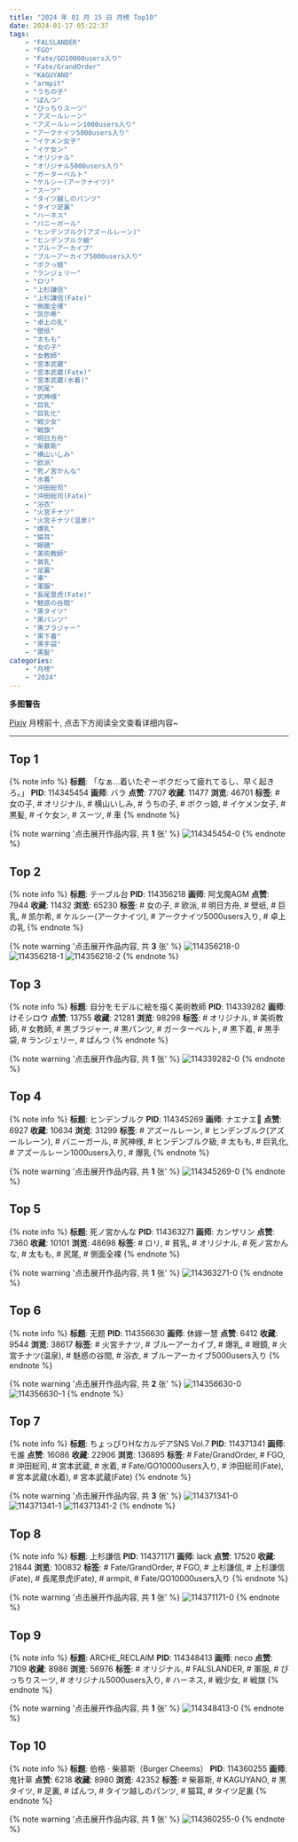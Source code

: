 ```yaml
---
title: "2024 年 01 月 15 日 月榜 Top10"
date: 2024-01-17 05:22:37
tags:
    - "FALSLANDER"
    - "FGO"
    - "Fate/GO10000users入り"
    - "Fate/GrandOrder"
    - "KAGUYANO"
    - "armpit"
    - "うちの子"
    - "ぱんつ"
    - "ぴっちりスーツ"
    - "アズールレーン"
    - "アズールレーン1000users入り"
    - "アークナイツ5000users入り"
    - "イケメン女子"
    - "イケ女ン"
    - "オリジナル"
    - "オリジナル5000users入り"
    - "ガーターベルト"
    - "ケルシー(アークナイツ)"
    - "スーツ"
    - "タイツ越しのパンツ"
    - "タイツ足裏"
    - "ハーネス"
    - "バニーガール"
    - "ヒンデンブルク(アズールレーン)"
    - "ヒンデンブルク級"
    - "ブルーアーカイブ"
    - "ブルーアーカイブ5000users入り"
    - "ボクっ娘"
    - "ランジェリー"
    - "ロリ"
    - "上杉謙信"
    - "上杉謙信(Fate)"
    - "側面全裸"
    - "凯尔希"
    - "卓上の乳"
    - "壁纸"
    - "太もも"
    - "女の子"
    - "女教師"
    - "宮本武蔵"
    - "宮本武蔵(Fate)"
    - "宮本武蔵(水着)"
    - "尻尾"
    - "尻神様"
    - "巨乳"
    - "巨乳化"
    - "戦少女"
    - "戦旗"
    - "明日方舟"
    - "柴慕斯"
    - "横山いしみ"
    - "欧派"
    - "死ノ宮かんな"
    - "水着"
    - "沖田総司"
    - "沖田総司(Fate)"
    - "浴衣"
    - "火宮チナツ"
    - "火宮チナツ(温泉)"
    - "爆乳"
    - "猫耳"
    - "眼鏡"
    - "美術教師"
    - "貧乳"
    - "足裏"
    - "車"
    - "軍服"
    - "長尾景虎(Fate)"
    - "魅惑の谷間"
    - "黒タイツ"
    - "黒パンツ"
    - "黒ブラジャー"
    - "黒下着"
    - "黒手袋"
    - "黒髪"
categories:
    - "月榜"
    - "2024"
---
```


<i class="fa fa-triangle-exclamation"></i>**多图警告**<i class="fa fa-triangle-exclamation"></i>

[Pixiv](https://www.pixiv.net/) 月榜前十, 点击下方阅读全文查看详细内容~

<!-- more -->

---

## Top 1

{% note info %}
**标题**: 「なぁ...着いたぞーボクだって疲れてるし、早く起きろ。」
**PID**: 114345454 **画师**: バラ
**点赞**: 7707 **收藏**: 11477 **浏览**: 46701
**标签**: # 女の子, # オリジナル, # 横山いしみ, # うちの子, # ボクっ娘, # イケメン女子, # 黒髪, # イケ女ン, # スーツ, # 車
{% endnote %}

{% note warning '点击展开作品内容, 共 **1** 张' %}
![114345454-0](https://i.pixiv.re/img-original/img/2023/12/19/00/01/45/114345454_p0.png)
{% endnote %}

## Top 2

{% note info %}
**标题**: テーブル台
**PID**: 114356218 **画师**: 阿戈魔AGM
**点赞**: 7944 **收藏**: 11432 **浏览**: 65230
**标签**: # 女の子, # 欧派, # 明日方舟, # 壁纸, # 巨乳, # 凯尔希, # ケルシー(アークナイツ), # アークナイツ5000users入り, # 卓上の乳
{% endnote %}

{% note warning '点击展开作品内容, 共 **3** 张' %}
![114356218-0](https://i.pixiv.re/img-original/img/2023/12/19/13/14/46/114356218_p0.jpg)
![114356218-1](https://i.pixiv.re/img-original/img/2023/12/19/13/14/46/114356218_p1.jpg)
![114356218-2](https://i.pixiv.re/img-original/img/2023/12/19/13/14/46/114356218_p2.jpg)
{% endnote %}

## Top 3

{% note info %}
**标题**: 自分をモデルに絵を描く美術教師
**PID**: 114339282 **画师**: けそシロウ
**点赞**: 13755 **收藏**: 21281 **浏览**: 98298
**标签**: # オリジナル, # 美術教師, # 女教師, # 黒ブラジャー, # 黒パンツ, # ガーターベルト, # 黒下着, # 黒手袋, # ランジェリー, # ぱんつ
{% endnote %}

{% note warning '点击展开作品内容, 共 **1** 张' %}
![114339282-0](https://i.pixiv.re/img-original/img/2024/01/15/09/00/17/114339282_p0.jpg)
{% endnote %}

## Top 4

{% note info %}
**标题**: ヒンデンブルク
**PID**: 114345269 **画师**: ナエナエ🐰
**点赞**: 6927 **收藏**: 10634 **浏览**: 31299
**标签**: # アズールレーン, # ヒンデンブルク(アズールレーン), # バニーガール, # 尻神様, # ヒンデンブルク級, # 太もも, # 巨乳化, # アズールレーン1000users入り, # 爆乳
{% endnote %}

{% note warning '点击展开作品内容, 共 **1** 张' %}
![114345269-0](https://i.pixiv.re/img-original/img/2023/12/19/00/00/20/114345269_p0.jpg)
{% endnote %}

## Top 5

{% note info %}
**标题**: 死ノ宮かんな
**PID**: 114363271 **画师**: カンザリン
**点赞**: 7360 **收藏**: 10101 **浏览**: 48698
**标签**: # ロリ, # 貧乳, # オリジナル, # 死ノ宮かんな, # 太もも, # 尻尾, # 側面全裸
{% endnote %}

{% note warning '点击展开作品内容, 共 **1** 张' %}
![114363271-0](https://i.pixiv.re/img-original/img/2023/12/19/19/43/11/114363271_p0.png)
{% endnote %}

## Top 6

{% note info %}
**标题**: 无题
**PID**: 114356630 **画师**: 休嫁一慧
**点赞**: 6412 **收藏**: 9544 **浏览**: 38617
**标签**: # 火宮チナツ, # ブルーアーカイブ, # 爆乳, # 眼鏡, # 火宮チナツ(温泉), # 魅惑の谷間, # 浴衣, # ブルーアーカイブ5000users入り
{% endnote %}

{% note warning '点击展开作品内容, 共 **2** 张' %}
![114356630-0](https://i.pixiv.re/img-original/img/2023/12/19/13/47/03/114356630_p0.png)
![114356630-1](https://i.pixiv.re/img-original/img/2023/12/19/13/47/03/114356630_p1.png)
{% endnote %}

## Top 7

{% note info %}
**标题**: ちょっぴりHなカルデアSNS Vol.7
**PID**: 114371341 **画师**: モ誰
**点赞**: 16086 **收藏**: 22906 **浏览**: 136895
**标签**: # Fate/GrandOrder, # FGO, # 沖田総司, # 宮本武蔵, # 水着, # Fate/GO10000users入り, # 沖田総司(Fate), # 宮本武蔵(水着), # 宮本武蔵(Fate)
{% endnote %}

{% note warning '点击展开作品内容, 共 **3** 张' %}
![114371341-0](https://i.pixiv.re/img-original/img/2023/12/20/00/02/02/114371341_p0.png)
![114371341-1](https://i.pixiv.re/img-original/img/2023/12/20/00/02/02/114371341_p1.png)
![114371341-2](https://i.pixiv.re/img-original/img/2023/12/20/00/02/02/114371341_p2.png)
{% endnote %}

## Top 8

{% note info %}
**标题**: 上杉謙信
**PID**: 114371171 **画师**: lack
**点赞**: 17520 **收藏**: 21844 **浏览**: 100832
**标签**: # Fate/GrandOrder, # FGO, # 上杉謙信, # 上杉謙信(Fate), # 長尾景虎(Fate), # armpit, # Fate/GO10000users入り
{% endnote %}

{% note warning '点击展开作品内容, 共 **1** 张' %}
![114371171-0](https://i.pixiv.re/img-original/img/2023/12/20/00/00/36/114371171_p0.png)
{% endnote %}

## Top 9

{% note info %}
**标题**: ARCHE_RECLAIM
**PID**: 114348413 **画师**: neco
**点赞**: 7109 **收藏**: 8986 **浏览**: 56976
**标签**: # オリジナル, # FALSLANDER, # 軍服, # ぴっちりスーツ, # オリジナル5000users入り, # ハーネス, # 戦少女, # 戦旗
{% endnote %}

{% note warning '点击展开作品内容, 共 **1** 张' %}
![114348413-0](https://i.pixiv.re/img-original/img/2023/12/19/02/07/03/114348413_p0.png)
{% endnote %}

## Top 10

{% note info %}
**标题**: 伯格 · 柴慕斯（Burger Cheems）
**PID**: 114360255 **画师**: 鬼针草
**点赞**: 6218 **收藏**: 8980 **浏览**: 42352
**标签**: # 柴慕斯, # KAGUYANO, # 黒タイツ, # 足裏, # ぱんつ, # タイツ越しのパンツ, # 猫耳, # タイツ足裏
{% endnote %}

{% note warning '点击展开作品内容, 共 **1** 张' %}
![114360255-0](https://i.pixiv.re/img-original/img/2023/12/19/17/37/50/114360255_p0.jpg)
{% endnote %}
